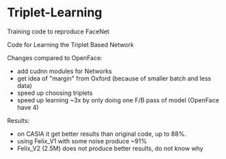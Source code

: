 # Triplet-Learning
Training code to reproduce FaceNet

Code for Learning the Triplet Based Network

Changes compared to OpenFace:
- add cudnn modules for Networks
- get idea of "margin" from Oxford (because of smaller batch and less data)
- speed up choosing triplets
- speed up learning ~3x by only doing one F/B pass of model (OpenFace have 4)


Results:
- on CASIA it get better results than original code, up to 88%. 
- using Felix_V1 with some noise produce ~91%
- Felix_V2 (2.5M) does not produce better results, do not know why
